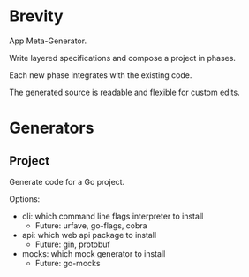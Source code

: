 # Brevity

App Meta-Generator.

Write layered specifications and compose a project in phases.

Each new phase integrates with the existing code.

The generated source is readable and flexible for custom edits.

# Generators

## Project

Generate code for a Go project.

Options:
 - cli:  which command line flags interpreter to install
   - Future:  urfave, go-flags, cobra
 - api: which web api package to install
   - Future:  gin, protobuf
 - mocks: which mock generator to install
   - Future:  go-mocks
  
